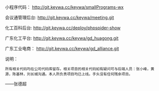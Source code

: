 小程序代码：
	http://git.keywa.cc/keywa/smallPrograms-wx

会议通管理后台:
	http://git.keywa.cc/keywa/meeting.git

化工百科后台:
	http://git.keywa.cc/deploy/phpspider-show

广东化工平台:
	http://git.keywa.cc/keywa/gd_huagong.git

广东工业电商：
	http://git.keywa.cc/keywa/gd_alliance.git

说明：
	
	所有相关代码均在公司代码库留存。相关项目的相关代码如有疑问可与后端人员：张小峰，黄源，陈基林，刘长城沟通。本人所负责项目均已上线。手头没有任何残余项目。

——张德超